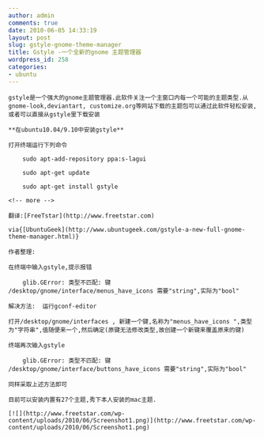 ```yaml
---
author: admin
comments: true
date: 2010-06-05 14:33:19
layout: post
slug: gstyle-gnome-theme-manager
title: Gstyle -一个全新的gnome 主题管理器
wordpress_id: 258
categories:
- ubuntu
---
```


	gstyle是一个强大的gnome主题管理器.此软件关注一个主窗口内每一个可能的主题类型.从gnome-look,deviantart, customize.org等网站下载的主题包可以通过此软件轻松安装,或者可以直接从gstyle里下载安装

	**在ubuntu10.04/9.10中安装gstyle**

	打开终端运行下列命令

> 
	
> 
> 
		sudo apt-add-repository ppa:s-lagui  

		sudo apt-get update  

		sudo apt-get install gstyle
	
> 
> 

	<!-- more -->  

	翻译:[FreeTstar](http://www.freetstar.com)

	via{[UbuntuGeek](http://www.ubuntugeek.com/gstyle-a-new-full-gnome-theme-manager.html)}

	作者整理:

	在终端中输入gstyle,提示报错

> 
	
> 
> 
		glib.GError: 类型不匹配: 键 /desktop/gnome/interface/menus_have_icons 需要"string",实际为"bool"
	
> 
> 

	解决方法:  运行gconf-editor

	打开/desktop/gnome/interfaces , 新建一个键,名称为"menus_have_icons ",类型为"字符串",值随便来一个,然后确定(原键无法修改类型,故创建一个新键来覆盖原来的键)

	终端再次输入gstyle

> 
	
> 
> 
		glib.GError: 类型不匹配: 键 /desktop/gnome/interface/buttons_have_icons 需要"string",实际为"bool"
	
> 
> 

	同样采取上述方法即可

	目前可以安装内置有27个主题,秀下本人安装的mac主题.

	[![](http://www.freetstar.com/wp-content/uploads/2010/06/Screenshot1.png)](http://www.freetstar.com/wp-content/uploads/2010/06/Screenshot1.png)

> 
	
> 
> 
	
> 
> 
	
> 
> 
	
> 
> 

